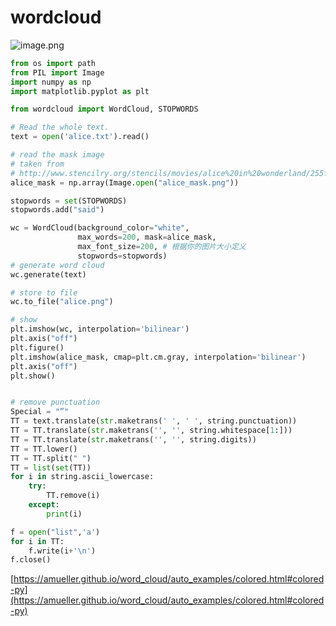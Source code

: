 # wordcloud

![image.png](https://cdn.nlark.com/yuque/0/2020/png/691897/1582558020280-7fbf67d3-7ccd-4c06-bdd5-62feeef8e779.png#align=left&display=inline&height=211&name=image.png&originHeight=211&originWidth=270&size=23856&status=done&style=none&width=270)
```python
from os import path
from PIL import Image
import numpy as np
import matplotlib.pyplot as plt

from wordcloud import WordCloud, STOPWORDS

# Read the whole text.
text = open('alice.txt').read()

# read the mask image
# taken from
# http://www.stencilry.org/stencils/movies/alice%20in%20wonderland/255fk.jpg
alice_mask = np.array(Image.open("alice_mask.png"))

stopwords = set(STOPWORDS)
stopwords.add("said")

wc = WordCloud(background_color="white", 
               max_words=200, mask=alice_mask,
               max_font_size=200, # 根据你的图片大小定义
               stopwords=stopwords)
# generate word cloud
wc.generate(text)

# store to file
wc.to_file("alice.png")

# show
plt.imshow(wc, interpolation='bilinear')
plt.axis("off")
plt.figure()
plt.imshow(alice_mask, cmap=plt.cm.gray, interpolation='bilinear')
plt.axis("off")
plt.show()


# remove punctuation
Special = "”"
TT = text.translate(str.maketrans(' ', ' ', string.punctuation))
TT = TT.translate(str.maketrans('', '', string.whitespace[1:]))
TT = TT.translate(str.maketrans('', '', string.digits))
TT = TT.lower()
TT = TT.split(" ")
TT = list(set(TT))
for i in string.ascii_lowercase:
    try:
        TT.remove(i)
    except:
        print(i)

f = open("list",'a')
for i in TT:
    f.write(i+'\n')
f.close()
```


[https://amueller.github.io/word_cloud/auto_examples/colored.html#colored-py](https://amueller.github.io/word_cloud/auto_examples/colored.html#colored-py)
